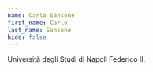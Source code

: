 ```yaml
---
name: Carlo Sansone
first_name: Carlo
last_name: Sansone
hide: false
---
```

Università degli Studi di Napoli Federico II.